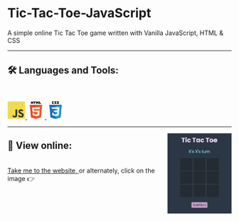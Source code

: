  
<!-- Title Description -->
# Tic-Tac-Toe-JavaScript
A simple online Tic Tac Toe game written with Vanilla JavaScript, HTML &amp; CSS

<hr>

<!-- Technologies used -->
<div name = "Technologies"> 
<h2 align="left">🛠 Languages and Tools:</h2>
<br>
<p>
<a href="https://developer.mozilla.org/en-US/docs/Web/JavaScript" target="_blank" rel="noreferrer"> <img src="https://raw.githubusercontent.com/devicons/devicon/master/icons/javascript/javascript-original.svg" alt="javascript" width="40" height="40"/> </a> <a href="https://www.w3.org/html/" target="_blank" rel="noreferrer"> <img src="https://raw.githubusercontent.com/devicons/devicon/master/icons/html5/html5-original-wordmark.svg" alt="html5" width="40" height="40"/> </a>
<a href="https://www.w3schools.com/css/" target="_blank" rel="noreferrer"> <img src="https://raw.githubusercontent.com/devicons/devicon/master/icons/css3/css3-original-wordmark.svg" alt="css3" width="40" height="40"/> </a>
</p>
</div>

<hr>

 <!-- Screenshot -->
  <a href="https://deftpegtictactoejs.netlify.app/" target="_blank" rel="noreferrer"> <img align="right" src="./assets/ticTacToeScreenShot.png" alt="Tic Tac Toe Screen" height="180"/> </a> 

   <!-- Online link -->
   <div name = "Online presence"> 
<h2 align="left">👀 View online:</h2>
<br>
<a href="https://deftpegtictactoejs.netlify.app/" target="_blank" rel="noreferrer">
Take me to the website, </a>
or alternately, click on the image 👉

</div>



